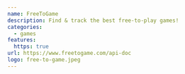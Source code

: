 ```yaml
---
name: FreeToGame
description: Find & track the best free-to-play games!
categories:
  - games
features:
  https: true
url: https://www.freetogame.com/api-doc
logo: free-to-game.jpeg
---
```

